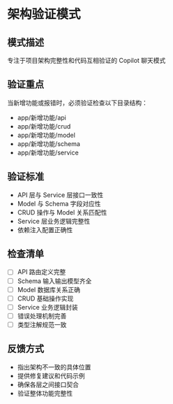# 架构验证模式

## 模式描述

专注于项目架构完整性和代码互相验证的 Copilot 聊天模式

## 验证重点

当新增功能或报错时，必须验证检查以下目录结构：

- app/新增功能/api
- app/新增功能/crud  
- app/新增功能/model
- app/新增功能/schema
- app/新增功能/service

## 验证标准

- API 层与 Service 层接口一致性
- Model 与 Schema 字段对应性
- CRUD 操作与 Model 关系匹配性
- Service 层业务逻辑完整性
- 依赖注入配置正确性

## 检查清单

- [ ] API 路由定义完整
- [ ] Schema 输入输出模型齐全
- [ ] Model 数据库关系正确
- [ ] CRUD 基础操作实现
- [ ] Service 业务逻辑封装
- [ ] 错误处理机制完善
- [ ] 类型注解规范一致

## 反馈方式

- 指出架构不一致的具体位置
- 提供修复建议和代码示例
- 确保各层之间接口契合
- 验证整体功能完整性

